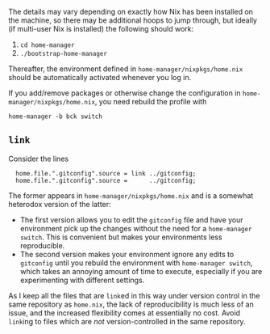 The details may vary depending on exactly how Nix has been installed on the machine, so there may be additional hoops to jump through, but ideally (if multi-user Nix is installed) the following should work:

1. `cd home-manager`
2. `./bootstrap-home-manager`

Thereafter, the environment defined in `home-manager/nixpkgs/home.nix` should be automatically activated whenever you log in.

If you add/remove packages or otherwise change the configuration in `home-manager/nixpkgs/home.nix`, you need rebuild the profile with

```shell
home-manager -b bck switch
```

## `link`

Consider the lines

```shel
  home.file.".gitconfig".source = link ../gitconfig;
  home.file.".gitconfig".source =      ../gitconfig;
```

The former appears in `home-manager/nixpkgs/home.nix` and is a somewhat heterodox version of the latter:

+ The first version allows you to edit the `gitconfig` file and have your environment pick up the changes without the need for a `home-manager switch`. This is convenient but makes your environments less reproducible.
+ The second version makes your environment ignore any edits to `gitconfig` until you rebuild the environment with `home-manager switch`, which takes an annoying amount of time to execute, especially if you are experimenting with different settings.

As I keep all the files that are `link`ed in this way under version control in the same repository as `home.nix`, the lack of reproducibility is much less of an issue, and the increased flexibility comes at essentially no cost. Avoid `link`ing to files which are *not* version-controlled in the same repository.
